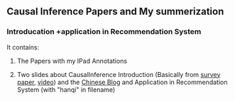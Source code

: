 ## Causal Inference Papers and My summerization 


### Introducation +application in Recommendation System


It contains:

1) The Papers with my IPad Annotations

2) Two slides about CausalInference Introduction (Basically from [survey paper](https://arxiv.org/abs/2002.02770), [video](https://www.youtube.com/watch?v=DbW2e2q8Gjs)) and the [Chinese Blog](https://www.zhihu.com/column/c_1362873055493033984) and Application in Recommendation System (with "hanqi" in filename)
